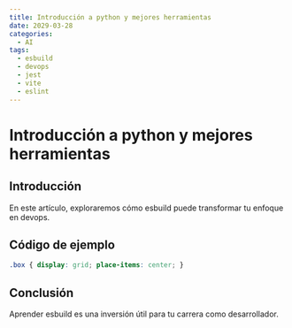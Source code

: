 ```yaml
---
title: Introducción a python y mejores herramientas
date: 2029-03-28
categories:
  - AI
tags:
  - esbuild
  - devops
  - jest
  - vite
  - eslint
---
```


# Introducción a python y mejores herramientas

## Introducción

En este artículo, exploraremos cómo esbuild puede transformar tu enfoque en devops.

## Código de ejemplo

```css
.box { display: grid; place-items: center; }
```

## Conclusión

Aprender esbuild es una inversión útil para tu carrera como desarrollador.
